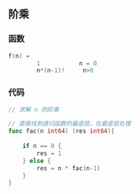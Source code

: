 

## 阶乘

### 函数

```go
f(n) = 
		1  			n = 0
		n*(n-1)!     n>0
```

### 代码

```go
// 求解 n 的阶乘

// 直接找到递归函数的最底层，在最底层处理
func fac(n int64) (res int64){
	
    if n == 0 {
        res = 1
    } else {
        res = n * fac(n-1)
    }
}
```



